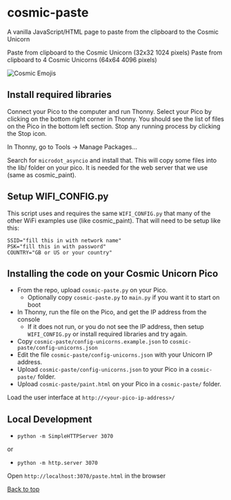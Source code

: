 # cosmic-paste

A vanilla JavaScript/HTML page to paste from the clipboard to the Cosmic Unicorn

Paste from clipboard to the Cosmic Unicorn (32x32 1024 pixels)
Paste from clipboard to 4 Cosmic Unicorns (64x64 4096 pixels)

![Cosmic Emojis](https://chriscarey.com/images/pimoroni/unicorn/cosmic-paste-1.jpeg "Cosmic Paste")

## Install required libraries

Connect your Pico to the computer and run Thonny. Select your Pico by clicking on the bottom right corner in Thonny. You should see the list of files on the Pico in the bottom left section. Stop any running process by clicking the Stop icon.

In Thonny, go to Tools -> Manage Packages...

Search for `microdot_asyncio` and install that. This will copy some files into the lib/ folder on your pico. It is needed for the web server that we use (same as cosmic_paint).

## Setup WIFI_CONFIG.py

This script uses and requires the same `WIFI_CONFIG.py` that many of the other WiFi examples use (like cosmic_paint). That will need to be setup like this:
```
SSID="fill this in with network name"
PSK="fill this in with password"
COUNTRY="GB or US or your country"
```

## Installing the code on your Cosmic Unicorn Pico

- From the repo, upload `cosmic-paste.py` on your Pico.
    - Optionally copy `cosmic-paste.py` to `main.py` if you want it to start on boot
- In Thonny, run the file on the Pico, and get the IP address from the console
    - If it does not run, or you do not see the IP address, then setup `WIFI_CONFIG.py` or install required libraries and try again.
- Copy `cosmic-paste/config-unicorns.example.json` to `cosmic-paste/config-unicorns.json`
- Edit the file `cosmic-paste/config-unicorns.json` with your Unicorn IP address.
- Upload `cosmic-paste/config-unicorns.json` to your Pico in a `cosmic-paste/` folder.
- Upload `cosmic-paste/paint.html` on your Pico in a `cosmic-paste/` folder.

Load the user interface at `http://<your-pico-ip-address>/`

## Local Development

- `python -m SimpleHTTPServer 3070`

or

- `python -m http.server 3070`

Open `http://localhost:3070/paste.html` in the browser

[Back to top](https://github.com/chriscareycode/cosmic-unicorn/)
